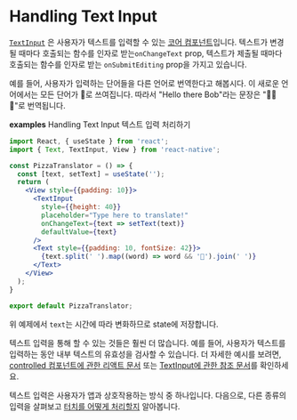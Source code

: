 # Handling Text Input

[`TextInput`](https://reactnative.dev/docs/textinput#content) 은 사용자가 텍스트를 입력할 수 있는 [코어 컴포넌트](https://reactnative.dev/docs/intro-react-native-components)입니다. 텍스트가 변경될 때마다 호출되는 함수를 인자로 받는`onChangeText` prop, 텍스트가 제출될 때마다 호출되는 함수를 인자로 받는 `onSubmitEditing` prop을 가지고 있습니다.  

예를 들어, 사용자가 입력하는 단어들을 다른 언어로 번역한다고 해봅시다. 이 새로운 언어에서는 모든 단어가 🍕로 쓰여집니다. 따라서 "Hello there Bob"라는 문장은 "🍕🍕🍕"로 번역됩니다. 

**examples**
Handling Text Input 텍스트 입력 처리하기
```jsx
import React, { useState } from 'react';
import { Text, TextInput, View } from 'react-native';

const PizzaTranslator = () => {
  const [text, setText] = useState('');
  return (
    <View style={{padding: 10}}>
      <TextInput
        style={{height: 40}}
        placeholder="Type here to translate!"
        onChangeText={text => setText(text)}
        defaultValue={text}
      />
      <Text style={{padding: 10, fontSize: 42}}>
        {text.split(' ').map((word) => word && '🍕').join(' ')}
      </Text>
    </View>
  );
}

export default PizzaTranslator;
```
위 예제에서 `text`는 시간에 따라 변화하므로 state에 저장합니다. 

텍스트 입력을 통해 할 수 있는 것들은 훨씬 더 많습니다. 예를 들어, 사용자가 텍스트를 입력하는 동안 내부 텍스트의 유효성을 검사할 수 있습니다. 더 자세한 예시를 보려면, [controlled 컴포넌트에 관한 리액트 문서](https://reactjs.org/docs/forms.html#controlled-components) 또는 [TextInput에 관한 참조 문서](https://reactnative.dev/docs/textinput)를 확인하세요. 

텍스트 입력은 사용자가 앱과 상호작용하는 방식 중 하나입니다. 다음으로, 다른 종류의 입력을 살펴보고 [터치를 어떻게 처리할지](https://reactnative.dev/docs/handling-touches) 알아봅니다. 
